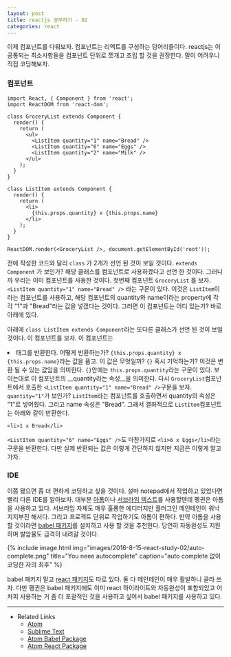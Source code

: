 ```yaml
---
layout: post
title: reactjs 공부하기 - 02
categories: react
---
```


이제 컴포넌트를 다뤄보자. 컴포넌트는 리엑트를 구성하는 덩어리들이다. reactjs는 이 공통되는 최소사항들을 컴포넌트 단위로 쪼개고 조립 할 것을 권장한다. 말이 어려우니 직접 코딩해보자.

### 컴포넌트

```
import React, { Component } from 'react';
import ReactDOM from 'react-dom';

class GroceryList extends Component {
  render() {
    return (
      <ul>
        <ListItem quantity="1" name="Bread" />
        <ListItem quantity="6" name="Eggs" />
        <ListItem quantity="2" name="Milk" />
      </ul>
    );
  }
}

class ListItem extends Component {
  render() {
    return (
      <li>
        {this.props.quantity} x {this.props.name}
      </li>
    );
  }
}

ReactDOM.render(<GroceryList />, document.getElementById('root'));
```

전에 작성한 코드와 달리 `class` 가 2개가 선언 된 것이 보일 것이다. `extends Component` 가 보인가? 해당 클래스를 컴포넌트로 사용하겠다고 선언 한 것이다. 그러니까 우리는 이미 컴포넌트를 사용한 것이다. 첫번째 컴포넌트 `GroceryList` 를 보자. `<ListItem quantity="1" name="Bread" />` 라는 구문이 있다. 이것은 `ListItem`이라는 컴포넌트를 사용하고, 해당 컴포넌트의 quantity와 name이라는 property에 각각 "1"과 "Bread"라는 값을 넣겠다는 것이다. 그러면 이 컴포넌트는 어디 있는가? 바로 아래에 있다. 

아래에 `class ListItem extends Component`라는 또다른 클래스가 선언 된 것이 보일 것이다. 이 컴포넌트를 보자. 이 컴포넌트는 <li>태그를 반환한다. 어떻게 반환하는가? `{this.props.quantity} x {this.props.name}`라는 값을 품고. 이 값은 무엇일까? `{}` 혹시 기억하는가? 이것은 변환 될 수 있는 값임을 의미한다. `{}`안에는 `this.props.quantity`라는 구문이 있다. 보이는대로 이 컴포넌트의 __quantity라는 속성__을 의미한다. 다시 `GroceryList`컴포넌트에서 호출한 `<ListItem quantity="1" name="Bread" />`구문을 보자. `quantity="1"`가 보인가? `ListItem`라는 컴포넌트를 호출하면서 quantity의 속성은 "1"로 넣어줬다. 그리고 name 속성은 "Bread". 그래서 결좌적으로 `ListItem`컴포넌트는 아래와 같이 반환한다.

```
<li>1 x Bread</li>
```

`<ListItem quantity="6" name="Eggs" />`도 마찬가지로 `<li>6 x Eggs</li>`라는 구문을 반환한다. 다만 실제 반환되는 값은 이렇게 간단하지 않지만 지금은 이렇게 알고 가자.

### IDE

이쯤 됐으면 좀 더 편하게 코딩하고 싶을 것이다. 설마 notepad에서 작업하고 있었다면 빨리 다른 IDE를 알아보자. 대부분 [아톰](https://atom.io)이나 [서브라임 텍스트](http://www.sublimetext.com)를 사용할텐데 펭귄은 아톰을 사용하고 있다. 서브라임 자체도 매우 훌룡한 에디터지만 플러그인 메인테인이 워낙 지지부진 해서다. 그리고 프로젝트 단위로 작업하기도 아톰이 편하다. 만약 아톰을 사용할 것이라면 [babel 패키지](https://github.com/gandm/language-babel)를 설치하고 사용 할 것을 추천한다. 당연히 자동완성도 지원하며 발암율도 급격히 내려갈 것이다. 

{% include image.html
           img="images/2016-8-15-react-study-02/auto-complete.png"
           title="You neee autocomplete"
           caption="auto complete 없이 코딩한 자의 최후" %}

babel 패키지 말고 [react 패키지](https://github.com/orktes/atom-react)도 따로 있다. 둘 다 메인테인이 매우 활발하니 골라 쓰자. 다만 펭귄은 babel 패키지에도 이미 react 하이라이트와 자동완성이 포함되있고 어차피 사용하는 거 좀 더 포괄적인 것을 사용하고 싶어서 babel 패키지를 사용하고 있다.

---
* Related Links
  * [Atom](https://atom.io)
  * [Sublime Text](http://www.sublimetext.com)
  * [Atom Babel Package](https://github.com/gandm/language-babel)
  * [Atom React Package](https://github.com/orktes/atom-react)
